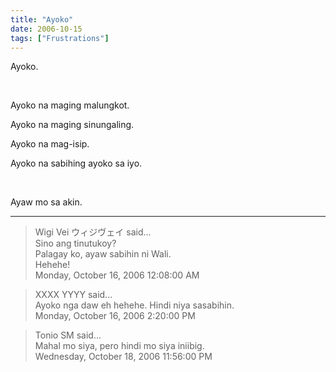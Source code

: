 ```yaml
---
title: "Ayoko"
date: 2006-10-15
tags: ["Frustrations"]
---
```


Ayoko.

&nbsp;

Ayoko na maging malungkot.

Ayoko na maging sinungaling.

Ayoko na mag-isip.

Ayoko na sabihing ayoko sa iyo.

&nbsp;

Ayaw mo sa akin.

---

> Wigi Vei ウィジヴェイ said...  
> Sino ang tinutukoy?  
> Palagay ko, ayaw sabihin ni Wali.  
> Hehehe!  
> Monday, October 16, 2006 12:08:00 AM 

> XXXX YYYY said...  
> Ayoko nga daw eh hehehe. Hindi niya sasabihin.  
> Monday, October 16, 2006 2:20:00 PM 

> Tonio SM said...  
> Mahal mo siya, pero hindi mo siya iniibig.  
> Wednesday, October 18, 2006 11:56:00 PM 